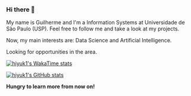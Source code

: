 ### Hi there 👋

My name is Guilherme and I'm a Information Systems at Universidade de São Paulo (USP). Feel free to follow me and take a look at my projects.

Now, my main interests are: Data Science and Artificial Intelligence.

Looking for opportunities in the area.

[![hiyuk1's WakaTime stats](https://github-readme-stats.vercel.app/api/wakatime?username=hiyuk1)](https://github.com/hiyuk1/github-readme-stats)

[![hiyuk1's GitHub stats](https://github-readme-stats.vercel.app/api?username=hiyuk1)](https://github.com/anuraghazra/github-readme-stats&show_icons="true"&theme=gradient)

**Hungry to learn more from now on!**
